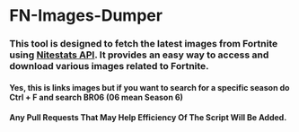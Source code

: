 # FN-Images-Dumper

### This tool is designed to fetch the latest images from Fortnite using [Nitestats API](https://nitestats.com/). It provides an easy way to access and download various images related to Fortnite.

#### Yes, this is links images but if you want to search for a specific season do Ctrl + F and search BR06 (06 mean Season 6)

#### Any Pull Requests That May Help Efficiency Of The Script Will Be Added.
